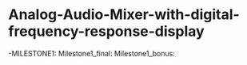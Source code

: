 # Analog-Audio-Mixer-with-digital-frequency-response-display

-MILESTONE1:
 Milestone1_final:
 Milestone1_bonus:
